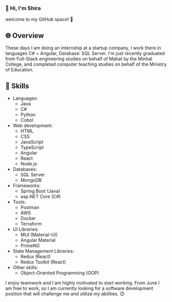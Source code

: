 ### 👋 Hi, I'm Shira
welcome to my GitHub space! 🚀

## 🌐 Overview
These days I am doing an internship at a startup company,
I work there in languages ​​C# + Angular, Database: SQL Server.
I'm just recently graduated from Full-Stack engineering studies on behalf of Mahat by the Minhal College,
and completed computer teaching studies on behalf of the Ministry of Education.

## 🚀 Skills
- Languages:
  - Java
  - C#
  - Python
  - Cobol
- Web development:
  - HTML
  - CSS
  - JavaScript
  - TypeScript
  - Angular
  - React
  - Node.js
- Databases:
  - SQL Server
  - MongoDB
- Frameworks:
  - Spring Boot (Java)
  - asp.NET Core (C#)
- Tools:
  - Postman
  - AWS
  - Docker
  - Terraform
- UI Libraries:
    - MUI (Material-UI)
    - Angular Material
    - PrimeNG 
- State Management Libraries:
    - Redux (React)
    - Redux Toolkit (React)
- Other skills:
  - Object-Oriented Programming (OOP)

I enjoy teamwork and I am highly motivated to start working.
From June I am free to work, 
so I am currently looking for a software development position that will challenge me and utilize my abilities. 😊



<!--
**shirabiton/shirabiton** is a ✨ _special_ ✨ repository because its `README.md` (this file) appears on your GitHub profile.

Here are some ideas to get you started:

- 🔭 I’m currently working on ...
- 🌱 I’m currently learning ...
- 👯 I’m looking to collaborate on ...
- 🤔 I’m looking for help with ...
- 💬 Ask me about ...
- 📫 How to reach me: ...
- 😄 Pronouns: ...
- ⚡ Fun fact: ...
-->
